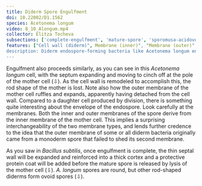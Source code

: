 ```yaml
---
title: Diderm Spore Engulfment
doi: 10.22002/D1.1562
species: Acetonema longum
video: 8_10_Alongum.mp4
collector: Elitza Tocheva
subsections: ['complete-engulfment', 'mature-spore', 'sporomusa-acidovorans-sporulation']
features: ["Cell wall (diderm)", Membrane (inner)", "Membrane (outer)", "Spore cortex", "Spore membrane (inner)", "Spore membrane (outer)", "Storage granules"]
description: Diderm endospore-forming bacteria like Acetonema longum engulf their spores in two membranes, both of which come from the cell's inner membrane
---
```


Engulfment also proceeds similarly, as you can see in this *Acetonema longum* cell, with the septum expanding and moving to cinch off at the pole of the mother cell (⇩). As the cell wall is remodeled to accomplish this, the rod shape of the mother is lost. Note also how the outer membrane of the mother cell ruffles and expands, apparently having detached from the cell wall. Compared to a daughter cell produced by division, there is something quite interesting about the envelope of the endospore. Look carefully at the membranes. Both the inner and outer membranes of the spore derive from the inner membrane of the mother cell. This implies a surprising interchangeability of the two membrane types, and lends further credence to the idea that the outer membrane of some or all diderm bacteria originally came from a monoderm spore that failed to shed its second membrane.

As you saw in *Bacillus subtilis*, once engulfment is complete, the thin septal wall will be expanded and reinforced into a thick cortex and a protective protein coat will be added before the mature spore is released by lysis of the mother cell (⇩).  *A. longum* spores are round, but other rod-shaped diderms form ovoid spores (⇩).


